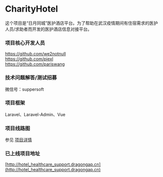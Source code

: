 # CharityHotel

这个项目是“日月同城”医护酒店平台。为了帮助在武汉疫情期间有住宿需求的医护人员/求助者而开发的医护酒店信息对接平台。

### 项目核心开发人员
https://github.com/we2notnull  
https://github.com/piexl  
https://github.com/pariswang 

### 技术问题解答/测试招募
微信号：suppersoft

### 项目框架
Laravel、Laravel-Admin、Vue
 
### 项目线路图
参见 [项目详情](https://github.com/pariswang/CharityHotel/projects/1)

### 已上线项目地址
[http://hotel_healthcare_support.dragongap.cn](http://hotel_healthcare_support.dragongap.cn)

